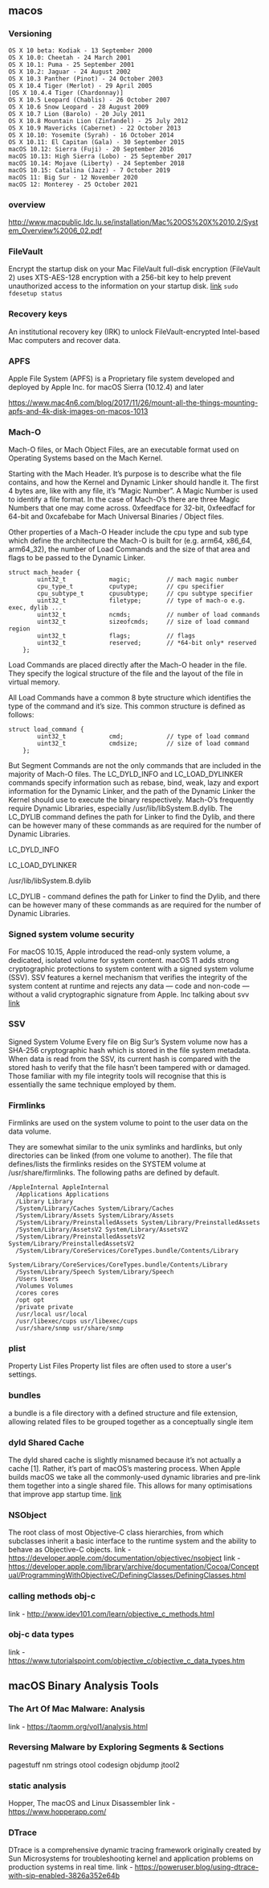 ## macos

### Versioning
```
OS X 10 beta: Kodiak - 13 September 2000
OS X 10.0: Cheetah - 24 March 2001
OS X 10.1: Puma - 25 September 2001
OS X 10.2: Jaguar - 24 August 2002
OS X 10.3 Panther (Pinot) - 24 October 2003
OS X 10.4 Tiger (Merlot) - 29 April 2005
[OS X 10.4.4 Tiger (Chardonnay)]
OS X 10.5 Leopard (Chablis) - 26 October 2007
OS X 10.6 Snow Leopard - 28 August 2009
OS X 10.7 Lion (Barolo) - 20 July 2011
OS X 10.8 Mountain Lion (Zinfandel) - 25 July 2012
OS X 10.9 Mavericks (Cabernet) - 22 October 2013
OS X 10.10: Yosemite (Syrah) - 16 October 2014
OS X 10.11: El Capitan (Gala) - 30 September 2015
macOS 10.12: Sierra (Fuji) - 20 September 2016
macOS 10.13: High Sierra (Lobo) - 25 September 2017
macOS 10.14: Mojave (Liberty) - 24 September 2018
macOS 10.15: Catalina (Jazz) - 7 October 2019
macOS 11: Big Sur - 12 November 2020
macOS 12: Monterey - 25 October 2021
```

### overview
http://www.macpublic.ldc.lu.se/installation/Mac%20OS%20X%2010.2/System_Overview%2006_02.pdf

### FileVault
Encrypt the startup disk on your Mac
FileVault full-disk encryption (FileVault 2) uses XTS-AES-128 encryption with a 256-bit key to help prevent unauthorized access to the information on your startup disk. [link](https://support.apple.com/en-us/HT204837)
`sudo fdesetup status`

### Recovery keys
An institutional recovery key (IRK) to unlock FileVault-encrypted Intel-based Mac computers and recover data.

### APFS
Apple File System (APFS) is a Proprietary file system developed and deployed by Apple Inc. for macOS Sierra (10.12.4) and later

https://www.mac4n6.com/blog/2017/11/26/mount-all-the-things-mounting-apfs-and-4k-disk-images-on-macos-1013


### Mach-O 
Mach-O files, or Mach Object Files, are an executable format used on Operating Systems based on the Mach Kernel. 

Starting with the Mach Header. It’s purpose is to describe what the file contains, and how the Kernel and Dynamic Linker should handle it. The first 4 bytes are, like with any file, it’s “Magic Number”. A Magic Number is used to identify a file format. In the case of Mach-O’s there are three Magic Numbers that one may come across. 0xfeedface for 32-bit, 0xfeedfacf for 64-bit and 0xcafebabe for Mach Universal Binaries / Object files.

Other properties of a Mach-O Header include the cpu type and sub type which define the architecture the Mach-O is built for (e.g. arm64, x86_64, arm64_32), the number of Load Commands and the size of that area and flags to be passed to the Dynamic Linker.
```
struct mach_header {
        uint32_t            magic;          // mach magic number
        cpu_type_t          cputype;        // cpu specifier
        cpu_subtype_t       cpusubtype;     // cpu subtype specifier
        uint32_t            filetype;       // type of mach-o e.g. exec, dylib ...
        uint32_t            ncmds;          // number of load commands
        uint32_t            sizeofcmds;     // size of load command region
        uint32_t            flags;          // flags
        uint32_t            reserved;       // *64-bit only* reserved
    };
```
Load Commands are placed directly after the Mach-O header in the file. They specify the logical structure of the file and the layout of the file in virtual memory.

All Load Commands have a common 8 byte structure which identifies the type of the command and it’s size. This common structure is defined as follows:
```
struct load_command {
        uint32_t			cmd;			// type of load command
        uint32_t			cmdsize;		// size of load command
    };
```

But Segment Commands are not the only commands that are included in the majority of Mach-O files. The LC_DYLD_INFO and LC_LOAD_DYLINKER commands specify information such as rebase, bind, weak, lazy and export information for the Dynamic Linker, and the path of the Dynamic Linker the Kernel should use to execute the binary respectively. Mach-O’s frequently require Dynamic Libraries, especially /usr/lib/libSystem.B.dylib. The LC_DYLIB command defines the path for Linker to find the Dylib, and there can be however many of these commands as are required for the number of Dynamic Libraries.


LC_DYLD_INFO

LC_LOAD_DYLINKER

/usr/lib/libSystem.B.dylib

LC_DYLIB - command defines the path for Linker to find the Dylib, and there can be however many of these commands as are required for the number of Dynamic Libraries.

### Signed system volume security 
For macOS 10.15, Apple introduced the read-only system volume, a dedicated, isolated volume for system content. macOS 11 adds strong cryptographic protections to system content with a signed system volume (SSV). SSV features a kernel mechanism that verifies the integrity of the system content at runtime and rejects any data — code and non-code — without a valid cryptographic signature from Apple.
Inc talking about svv [link](https://support.apple.com/en-gb/guide/security/secd698747c9/web)

### SSV
Signed System Volume
Every file on Big Sur’s System volume now has a SHA-256 cryptographic hash which is stored in the file system metadata. When data is read from the SSV, its current hash is compared with the stored hash to verify that the file hasn’t been tampered with or damaged. Those familiar with my file integrity tools will recognise that this is essentially the same technique employed by them.

### Firmlinks

Firmlinks are used on the system volume to point to the user data on the data volume.

They are somewhat similar to the unix symlinks and hardlinks, but only directories can be linked (from one volume to another). The file that defines/lists the firmlinks resides on the SYSTEM volume at /usr/share/firmlinks. The following paths are defined by default.
```
/AppleInternal AppleInternal
  /Applications Applications
  /Library Library
  /System/Library/Caches System/Library/Caches
  /System/Library/Assets System/Library/Assets
  /System/Library/PreinstalledAssets System/Library/PreinstalledAssets
  /System/Library/AssetsV2 System/Library/AssetsV2
  /System/Library/PreinstalledAssetsV2 System/Library/PreinstalledAssetsV2
  /System/Library/CoreServices/CoreTypes.bundle/Contents/Library  
              System/Library/CoreServices/CoreTypes.bundle/Contents/Library
  /System/Library/Speech System/Library/Speech
  /Users Users
  /Volumes Volumes
  /cores cores
  /opt opt
  /private private
  /usr/local usr/local
  /usr/libexec/cups usr/libexec/cups
  /usr/share/snmp usr/share/snmp
  ```
  
  
### plist
Property List Files
Property list files are often used to store a user's settings.
### bundles
a bundle is a file directory with a defined structure and file extension, allowing related files to be grouped together as a conceptually single item
### dyld Shared Cache
The dyld shared cache is slightly misnamed because it’s not actually a cache [1]. Rather, it’s part of macOS’s mastering process. When Apple builds macOS we take all the commonly-used dynamic libraries and pre-link them together into a single shared file. This allows for many optimisations that improve app startup time. [link](https://developer.apple.com/forums/thread/692383)
### NSObject
The root class of most Objective-C class hierarchies, from which subclasses inherit a basic interface to the runtime system and the ability to behave as Objective-C objects.
link - https://developer.apple.com/documentation/objectivec/nsobject
link - https://developer.apple.com/library/archive/documentation/Cocoa/Conceptual/ProgrammingWithObjectiveC/DefiningClasses/DefiningClasses.html
### calling methods obj-c
link - http://www.idev101.com/learn/objective_c_methods.html
### obj-c data types
link - https://www.tutorialspoint.com/objective_c/objective_c_data_types.htm

## macOS Binary Analysis Tools
### The Art Of Mac Malware: Analysis
link - https://taomm.org/vol1/analysis.html

### Reversing Malware by Exploring Segments & Sections
pagestuff
nm
strings
otool
codesign
objdump
jtool2

### static analysis
Hopper, The macOS and Linux Disassembler
link - https://www.hopperapp.com/

### DTrace
DTrace is a comprehensive dynamic tracing framework originally created by Sun Microsystems for troubleshooting kernel and application problems on production systems in real time.
link - https://poweruser.blog/using-dtrace-with-sip-enabled-3826a352e64b

